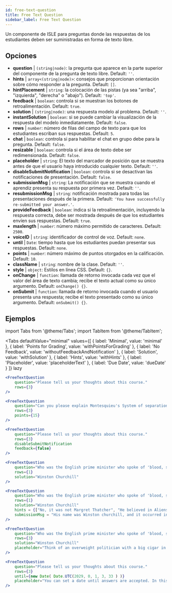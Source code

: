 ```yaml
---
id: free-text-question 
title: Free Text Question
sidebar_label: Free Text Question
---
```


Un componente de ISLE para preguntas donde las respuestas de los estudiantes deben ser suministradas en forma de texto libre.

## Opciones

* __question__ | `(string|node)`: la pregunta que aparece en la parte superior del componente de la pregunta de texto libre. Default: `''`.
* __hints__ | `array<(string|node)>`: consejos que proporcionan orientación sobre cómo responder a la pregunta. Default: `[]`.
* __hintPlacement__ | `string`: la colocación de las pistas (ya sea "arriba", "izquierda", "derecha" o "abajo"). Default: `'top'`.
* __feedback__ | `boolean`: controla si se muestran los botones de retroalimentación. Default: `true`.
* __solution__ | `(string|node)`: una respuesta modelo al problema. Default: `''`.
* __instantSolution__ | `boolean`: si se puede cambiar la visualización de la respuesta del modelo inmediatamente. Default: `false`.
* __rows__ | `number`: número de filas del campo de texto para que los estudiantes escriban sus respuestas. Default: `5`.
* __chat__ | `boolean`: controla si para habilitar el chat en grupo debe para la pregunta. Default: `false`.
* __resizable__ | `boolean`: controla si el área de texto debe ser redimensionada. Default: `false`.
* __placeholder__ | `string`: El texto del marcador de posición que se muestra antes de que el usuario haya introducido cualquier texto. Default: `''`.
* __disableSubmitNotification__ | `boolean`: controla si se desactivan las notificaciones de presentación. Default: `false`.
* __submissionMsg__ | `string`: La notificación que se muestra cuando el aprendiz presenta su respuesta por primera vez. Default: `''`.
* __resubmissionMsg__ | `string`: notificación mostrada para todas las presentaciones después de la primera. Default: `'You have successfully re-submitted your answer.'`.
* __provideFeedback__ | `boolean`: indica si la retroalimentación, incluyendo la respuesta correcta, debe ser mostrada después de que los estudiantes envíen sus respuestas. Default: `true`.
* __maxlength__ | `number`: número máximo permitido de caracteres. Default: `2500`.
* __voiceID__ | `string`: identificador de control de voz. Default: `none`.
* __until__ | `Date`: tiempo hasta que los estudiantes puedan presentar sus respuestas. Default: `none`.
* __points__ | `number`: número máximo de puntos otorgados en la calificación. Default: `10`.
* __className__ | `string`: nombre de la clase. Default: `''`.
* __style__ | `object`: Estilos en línea CSS. Default: `{}`.
* __onChange__ | `function`: llamada de retorno invocada cada vez que el valor del área de texto cambia; recibe el texto actual como su único argumento. Default: `onChange() {}`.
* __onSubmit__ | `function`: llamada de retorno invocada cuando el usuario presenta una respuesta; recibe el texto presentado como su único argumento. Default: `onSubmit() {}`.


## Ejemplos

import Tabs from '@theme/Tabs';
import TabItem from '@theme/TabItem';

<Tabs
    defaultValue="minimal"
    values={[
        { label: 'Minimal', value: 'minimal' },
        { label: 'Points for Grading', value: 'withPointsForGrading' },
        { label: 'No Feedback', value: 'withoutFeedbackAndNotification' },
        { label: 'Solution', value: 'withSolution' },
        { label: 'Hints', value: 'withHints' },
        { label: 'Placeholder', value: 'placeholderText' },
        { label: 'Due Date', value: 'dueDate' }
    ]}
    lazy
>

<TabItem value="minimal" >

```jsx live
<FreeTextQuestion 
    question="Please tell us your thoughts about this course." 
    rows={3} 
/>
```
</TabItem>

<TabItem value="withPointsForGrading" >

```jsx live
<FreeTextQuestion 
    question="Can you please explain Montesquieu's System of separation of powers?" 
    rows={3} 
    points={15}
/>
```

</TabItem>

<TabItem value="withoutFeedbackAndNotification" >

```jsx live
<FreeTextQuestion 
    question="Please tell us your thoughts about this course." 
    rows={3}
    disableSubmitNotification 
    feedback={false}
/>
```

</TabItem>

<TabItem value="withSolution" > 

```jsx live
<FreeTextQuestion 
    question="Who was the English prime minister who spoke of 'blood, sweat and tears'?" 
    rows={1} 
    solution="Winston Churchill" 
/>
```

</TabItem>

<TabItem value="withHints" >

```jsx live
<FreeTextQuestion 
    question="Who was the English prime minister who spoke of 'blood, sweat and tears'?" 
    rows={1} 
    solution="Winston Churchill" 
    hints = {["No, it was not Margret Thatcher", "He believed in Aliens by the way", "His first name was Winston - like the guy in 1984"]}
    submissionMsg = "His name was Winston churchill, and it occurred in a speech given by him to the House of Commons of the Parliament of the United Kingdom on 13 May 1940. The speech is sometimes known by that name"
/>
```

</TabItem>

<TabItem value="placeholderText" >

```jsx live
<FreeTextQuestion 
    question="Who was the English prime minister who spoke of 'blood, sweat and tears'?" 
    rows={3} 
    solution="Winston Churchill" 
    placeholder="Think of an overweight politician with a big cigar in his mouth."
/>
```

</TabItem>

<TabItem value="dueDate" >

```jsx live
<FreeTextQuestion 
    question="Please tell us your thoughts about this course." 
    rows={3} 
    until={new Date( Date.UTC(2029, 0, 1, 3, 33 ) )}
    placeholder="You can set a date until answers are accepted. In this case it is 2020, 1st of January, 3:30 am UTC time."
/>
```

</TabItem>

</Tabs>
